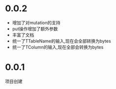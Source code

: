 # 0.0.2

+ 增加了对mutation的支持
+ put操作增加了额外参数
+ 丰富了文档
+ 统一了TTableName的输入,现在会全部转换为bytes
+ 统一了TColumn的输入,现在全部会转换为bytes

# 0.0.1

项目创建